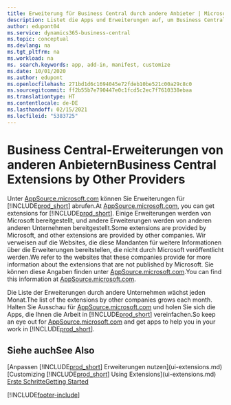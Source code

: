 ```yaml
---
title: Erweiterung für Business Central durch andere Anbieter | Microsoft Docs
description: Listet die Apps und Erweiterungen auf, um Business Central, die von anderen Mandanten bereitgestellt werden, anzupassen.
author: edupont04
ms.service: dynamics365-business-central
ms.topic: conceptual
ms.devlang: na
ms.tgt_pltfrm: na
ms.workload: na
ms. search.keywords: app, add-in, manifest, customize
ms.date: 10/01/2020
ms.author: edupont
ms.openlocfilehash: 271bd1d6c1694045e72fdeb10be521c00a29c8c0
ms.sourcegitcommit: ff2b55b7e790447e0c1fcd5c2ec7f7610338ebaa
ms.translationtype: HT
ms.contentlocale: de-DE
ms.lasthandoff: 02/15/2021
ms.locfileid: "5383725"
---
```

# <a name="business-central-extensions-by-other-providers"></a><span data-ttu-id="3495d-103">Business Central-Erweiterungen von anderen Anbietern</span><span class="sxs-lookup"><span data-stu-id="3495d-103">Business Central Extensions by Other Providers</span></span>

<span data-ttu-id="3495d-104">Unter [AppSource.microsoft.com](https://appsource.microsoft.com/) können Sie Erweiterungen für [!INCLUDE[prod_short](includes/prod_short.md)] abrufen.</span><span class="sxs-lookup"><span data-stu-id="3495d-104">At [AppSource.microsoft.com](https://appsource.microsoft.com/), you can get extensions for [!INCLUDE[prod_short](includes/prod_short.md)].</span></span> <span data-ttu-id="3495d-105">Einige Erweiterungen werden von Microsoft bereitgestellt, und andere Erweiterungen werden von anderen anderen Unternehmen bereitgestellt.</span><span class="sxs-lookup"><span data-stu-id="3495d-105">Some extensions are provided by Microsoft, and other extensions are provided by other companies.</span></span> <span data-ttu-id="3495d-106">Wir verweisen auf die Websites, die diese Mandanten für weitere Informationen über die Erweiterungen bereitstellen, die nicht durch Microsoft veröffentlicht werden.</span><span class="sxs-lookup"><span data-stu-id="3495d-106">We refer to the websites that these companies provide for more information about the extensions that are not published by Microsoft.</span></span> <span data-ttu-id="3495d-107">Sie können diese Angaben finden unter [AppSource.microsoft.com](https://go.microsoft.com/fwlink/?linkid=2081646).</span><span class="sxs-lookup"><span data-stu-id="3495d-107">You can find this information at [AppSource.microsoft.com](https://go.microsoft.com/fwlink/?linkid=2081646).</span></span>  

<span data-ttu-id="3495d-108">Die Liste der Erweiterungen durch andere Unternehmen wächst jeden Monat.</span><span class="sxs-lookup"><span data-stu-id="3495d-108">The list of the extensions by other companies grows each month.</span></span> <span data-ttu-id="3495d-109">Halten Sie Ausschau für [AppSource.microsoft.com](https://go.microsoft.com/fwlink/?linkid=2081646) und holen Sie sich die Apps, die Ihnen die Arbeit in [!INCLUDE[prod_short](includes/prod_short.md)] vereinfachen.</span><span class="sxs-lookup"><span data-stu-id="3495d-109">So keep an eye out for [AppSource.microsoft.com](https://go.microsoft.com/fwlink/?linkid=2081646) and get apps to help you in your work in [!INCLUDE[prod_short](includes/prod_short.md)].</span></span>  

## <a name="see-also"></a><span data-ttu-id="3495d-110">Siehe auch</span><span class="sxs-lookup"><span data-stu-id="3495d-110">See Also</span></span>

<span data-ttu-id="3495d-111">[Anpassen [!INCLUDE[prod_short](includes/prod_short.md)] Erweiterungen nutzen](ui-extensions.md)</span><span class="sxs-lookup"><span data-stu-id="3495d-111">[Customizing [!INCLUDE[prod_short](includes/prod_short.md)] Using Extensions](ui-extensions.md)</span></span>  
[<span data-ttu-id="3495d-112">Erste Schritte</span><span class="sxs-lookup"><span data-stu-id="3495d-112">Getting Started</span></span>](product-get-started.md)  


[!INCLUDE[footer-include](includes/footer-banner.md)]